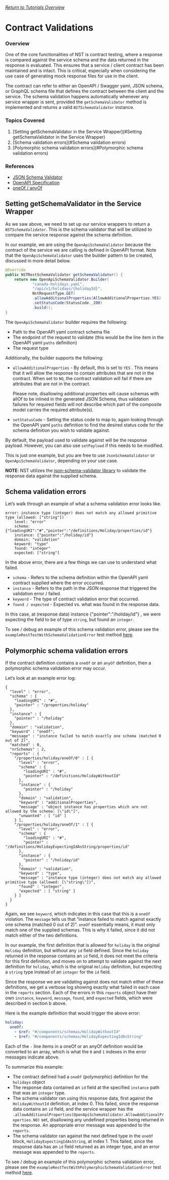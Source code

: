 [_Return to Tutorials Overview_](../README.md)

# Contract Validations

### Overview

One of the core functionalities of NST is contract testing, where a response is compared against the service schema and the data returned in the response is evaluated. This ensures that a service / client contract has been maintained and is intact. This is critical, especially when considering the use case of generating mock response files for use in the client.

The contract can refer to either an OpenAPI / Swagger yaml, JSON schema, or GraphQL schema file that defines the contract between the client and the service. The schema validation happens automatically whenever any service wrapper is sent, provided the `getSchemaValidator` method is implemented and returns a valid *`NSTSchemaValidator`* instance.

### Topics Covered

1. [Setting getSchemaValidator in the Service Wrapper](#Setting getSchemaValidator in the Service Wrapper)
2. [Schema validation errors](#Schema validation errors)
3. [Polymorphic schema validation errors](#Polymorphic schema validation errors)

### References
- [JSON Schema Validator](https://github.com/java-json-tools/json-schema-validator)
- [OpenAPI Specification](https://swagger.io/specification/)
- [oneOf / anyOf](https://swagger.io/docs/specification/data-models/oneof-anyof-allof-not/)

## Setting getSchemaValidator in the Service Wrapper

As we saw above, we need to set up our service wrappers to return a *`NSTSchemaValidator`*. This is the schema validator that will be utilized to compare the service response against the schema definition.

In our example, we are using the `OpenApiSchemaValidator` because the contract of the service we are calling is defined in OpenAPI format. Note that the `OpenApiSchemaValidator` uses the builder pattern to be created, discussed in more detail below.

```java
@Override
public NSTRestSchemaValidator getSchemaValidator() {
    return new OpenApiSchemaValidator.Builder(
            "canada-holidays.yaml",
            "/api/v1/holidays/{holidayId}",
            NstRequestType.GET)
            .allowAdditionalProperties(AllowAdditionalProperties.YES)
            .setStatusCode(StatusCode._200)
            .build();
}
```

The `OpenApiSchemaValidator` builder requires the following:

- Path to the OpenAPI yaml contract schema file
- The endpoint of the request to validate (this would be the line item in the OpenAPI yaml  `paths` definition)
- The request type

Additionally, the builder supports the following:

- `allowAdditionalProperties` - By default, this is set to `YES` . This means that it will allow the response to contain attributes that are not in the contract. When set to `NO`, the contract validation will fail if there are attributes that are not in the contract.
    
    Please note, disallowing additional properties will cause schemas with allOf to be inlined in the generated JSON Schema, thus validation failures for required fields will not describe which part of the composite model carries the required attribute(s).
    
- `setStatusCode` - Setting the status code to map to, again looking through the OpenAPI yaml `paths` definition to find the desired status code for the schema definition you wish to validate against.

By default, the payload used to validate against will be the response payload. However, you can also use `setPayload` if this needs to be modified.

This is just one example, but you are free to use `JsonSchemaValidator` or `OpenApiSchemaValidator`, depending on your use case.

**NOTE**: NST utilizes the [json-schema-validator library](https://github.com/java-json-tools/json-schema-validator) to validate the response data against the supplied schema.

## Schema validation errors

Let’s walk through an example of what a schema validation error looks like.

```
error: instance type (integer) does not match any allowed primitive type (allowed: ["string"])
    level: "error"
    schema: {"loadingURI":"#","pointer":"/definitions/Holiday/properties/id"}
    instance: {"pointer":"/holiday/id"}
    domain: "validation"
    keyword: "type"
    found: "integer"
    expected: ["string"]
```

In the above error, there are a few things we can use to understand what failed. 

- `schema` - Refers to the schema definition within the OpenAPI yaml contract supplied where the error occurred.
- `instance` - Refers to the path in the JSON response that triggered the validation error / failed.
- `keyword` - The type of contract validation error that occurred.
- `found / expected` - Expected vs. what was found in the response data.

In this case, at (response data) instance {"pointer":"/holiday/id"} , we were expecting the field to be of type `string`, but found an `integer`.

To see / debug an example of this schema validation error, please see the `exampleRestTestWithSchemaValidationError` test method [here](src/test/java/contractvalidationstutorial/ContractValidationsTest.java).

## Polymorphic schema validation errors

If the contract definition contains a `oneOf` or an `anyOf` definition, then a polymorphic schema validation error may occur.

Let’s look at an example error log:

```
{
  "level" : "error",
  "schema" : {
    "loadingURI" : "#",
    "pointer" : "/properties/holiday"
  },
  "instance" : {
    "pointer" : "/holiday"
  },
  "domain" : "validation",
  "keyword" : "oneOf",
  "message" : "instance failed to match exactly one schema (matched 0 out of 2)",
  "matched" : 0,
  "nrSchemas" : 2,
  "reports" : {
    "/properties/holiday/oneOf/0" : [ {
      "level" : "error",
      "schema" : {
        "loadingURI" : "#",
        "pointer" : "/definitions/HolidayWithoutId"
      },
      "instance" : {
        "pointer" : "/holiday"
      },
      "domain" : "validation",
      "keyword" : "additionalProperties",
      "message" : "object instance has properties which are not allowed by the schema: [\"id\"]",
      "unwanted" : [ "id" ]
    } ],
    "/properties/holiday/oneOf/1" : [ {
      "level" : "error",
      "schema" : {
        "loadingURI" : "#",
        "pointer" : "/definitions/HolidayExpectingIdAsString/properties/id"
      },
      "instance" : {
        "pointer" : "/holiday/id"
      },
      "domain" : "validation",
      "keyword" : "type",
      "message" : "instance type (integer) does not match any allowed primitive type (allowed: [\"string\"])",
      "found" : "integer",
      "expected" : [ "string" ]
    } ]
  }
}
```

Again, we see `keyword`, which indicates in this case that this is a `oneOf` violation. The `message` tells us that “instance failed to match against exactly one schema (matched 0 out of 2)”. `oneOf` essentially means, it must only match one of the supplied schemas. This is why it failed, since it did not match either of the two definitions.

In our example, the first definition that is allowed for `holiday` is the original `Holiday` definition, but without any `id` field defined. Since the `holiday` returned in the response contains an `id` field, it does  not meet the criteria for this first definition, and moves on to attempt to validate against the next definition for `holiday`, which is the original `Holiday` definition, but expecting a `string` type instead of an `integer` for the `id` field. 

Since the response we are validating against does not match either of these definitions, we get a verbose log showing exactly what failed in each case in the `reports` section. 
Each of the errors in this `reports` object have their own `instance`, `keyword`, `message`, `found`, and `expected` fields, which were described in section b above.

Here is the example definition that would trigger the above error:

```yaml
holiday:
  oneOf:
    - $ref: "#/components/schemas/HolidayWithoutId"
    - $ref: "#/components/schemas/HolidayExpectingIdAsString"
```

Each of the `-` line items in a oneOf or an anyOf definition would be converted to an array, which is what the `0` and `1` indexes in the error messages indicate above.

To summarize this example:

- The contract defined had a `oneOf` (polymorphic) definition for the `holidays` object
- The response data contained an `id` field at the specified `instance` path that was an `integer` type.
- The schema validator ran using this response data, first against the `HolidayWithoutId` definition, at index 0. This failed, since the response data contains an `id` field, and the service wrapper has the `.allowAdditionalProperties(OpenApiSchemaValidator.AllowAdditionalProperties.NO)` set, disallowing any undefined properties being returned in the response. An appropriate error message was appended to the `reports`.
- The schema validator ran against the next defined type in the `oneOf` block, `HolidayExpectingIdAsString`, at index 1. This failed, since the response data has an `id` field returned as an integer type, and an error message was appended to the `reports`.

To see / debug an example of this polymorphic schema validation error, please see the `exampleRestTestWithPolymorphicSchemaValidationError` test method [here](src/test/java/contractvalidationstutorial/ContractValidationsTest.java).